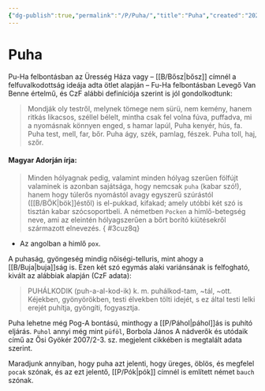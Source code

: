 ```yaml
---
{"dg-publish":true,"permalink":"/P/Puha/","title":"Puha","created":"2024-02-11T03:04","updated":"2025-06-13T20:55"}
---
```



# Puha

Pu-Ha felbontásban az Üresség Háza vagy – [[B/Bősz\|bősz]] címnél a felfuvalkodottság ideája adta ötlet alapján – Fu-Ha felbontásban Levegő Van Benne értelmű, és CzF alábbi definíciója szerint is jól gondolkodtunk:  
> Mondják oly testről, melynek tömege nem sürü, nem kemény, hanem ritkás likacsos, széllel bélelt, mintha csak fel volna fúva, puffadva, mi a nyomásnak könnyen enged, s hamar lapúl, Puha kenyér, hús, fa. Puha test, mell, far, bőr. Puha ágy, szék, pamlag, fészek. Puha toll, haj, szőr.  

#### Magyar Adorján írja:  

> Minden hólyagnak pedig, valamint minden hólyag szerűen fölfújt valaminek is azonban sajátsága, hogy nemcsak `puha` (kabar szó!), hanem hogy túlerős nyomástól avagy egyszerű szúrástól ([[B/BÖK\|bök]]éstől) is el-pukkad, kifakad; amely utóbbi két szó is tisztán kabar szócsoportbeli. A németben `Pocken` a himlő-betegség neve, ami az eleintén hólyagszerűen a bőrt borító kiütésekről származott elnevezés.  { #3cuz8q}

- Az angolban a himlő `pox`.

A puhaság, gyöngeség mindig nőiségi-telluris, mint ahogy a [[B/Buja\|buja]]ság is. Ezen két szó egymás alaki variánsának is felfogható, kivált az alábbiak alapján (CzF adata):  
> PUHÁLKODIK (puh-a-al-kod-ik) k. m. puhálkod-tam, ~tál, ~ott. Kéjekben, gyönyörökben, testi élvekben tölti idejét, s ez által testi lelki erejét puhítja, gyöngíti, fogyasztja.  

Puha lehetne még Pog-A bontású, minthogy a [[P/Páhol\|páhol]]ás is puhító eljárás. `Puhol` annyi még mint `püföl`, Borbola János A nádverők és utódaik című az Ősi Gyökér 2007/2-3. sz. megjelent cikkében is megtalált adata szerint.  

Maradjunk annyiban, hogy puha azt jelenti, hogy üreges, öblös, és megfelel `pocak` szónak, és az ezt jelentő, [[P/Pók\|pók]] címnél is említett német `bauch` szónak.  

  